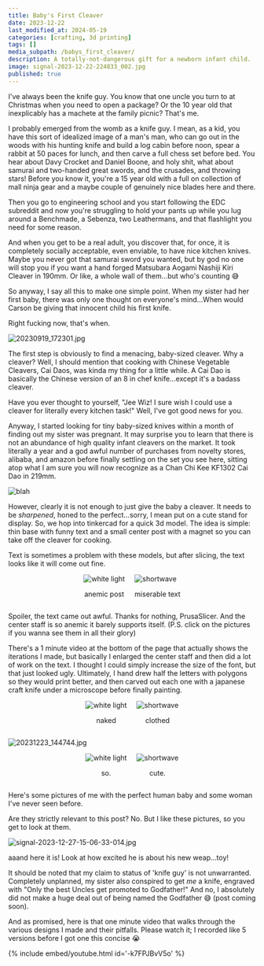 ```yaml
---
title: Baby's First Cleaver
date: 2023-12-22
last_modified_at: 2024-05-19
categories: [crafting, 3d printing]
tags: []
media_subpath: /babys_first_cleaver/
description: A totally-not-dangerous gift for a newborn infant child.
image: signal-2023-12-22-224833_002.jpg
published: true
---
```


I've always been the knife guy. You know that one uncle you turn to at Christmas when you need to open a package? Or the 10 year old that inexplicably has a machete at the family picnic? That's me. 

I probably emerged from the womb as a knife guy. I mean, as a kid, you have this sort of idealized image of a man's man, who can go out in the woods with his hunting knife and build a log cabin before noon, spear a rabbit at 50 paces for lunch, and then carve a full chess set before bed. You hear about Davy Crocket and Daniel Boone, and holy shit, what about samurai and two-handed great swords, and the crusades, and throwing stars! Before you know it, you're a 15 year old with a full on collection of mall ninja gear and a maybe couple of genuinely nice blades here and there.

Then you go to engineering school and you start following the EDC subreddit and now you're struggling to hold your pants up while you lug around a Benchmade, a Sebenza, two Leathermans, and that flashlight you need for some reason. 

And when you get to be a real adult, you discover that, for once, it is completely socially acceptable, even enviable, to have nice kitchen knives. Maybe you never got that samurai sword you wanted, but by god no one will stop you if you want a hand forged Matsubara Aogami Nashiji Kiri Cleaver in 190mm. Or like, a whole wall of them...but who's counting &#x1F605;

So anyway, I say all this to make one simple point. When my sister had her first baby, there was only one thought on everyone's mind...When would Carson be giving that innocent child his first knife.

Right fucking now, that's when.

![20230919_172301.jpg](20230919_172301.jpg)

The first step is obviously to find a menacing, baby-sized cleaver. Why a cleaver? Well, I should mention that cooking with Chinese Vegetable Cleavers, Cai Daos, was kinda my thing for a little while. A Cai Dao is basically the Chinese version of an 8 in chef knife...except it's a badass cleaver. 

Have you ever thought to yourself, "Jee Wiz! I sure wish I could use a cleaver for literally every kitchen task!" Well, I've got good news for you.

Anyway, I started looking for tiny baby-sized knives within a month of finding out my sister was pregnant. It may surprise you to learn that there is not an abundance of high quality infant cleavers on the market. It took literally a year and a god awful number of purchases from novelty stores, alibaba, and amazon before finally settling on the set you see here, sitting atop what I am sure you will now recognize as a Chan Chi Kee KF1302 Cai Dao in 219mm.

<!-- https://www.amazon.com/gp/product/B0C2PD4GSG -->

![blah](signal-2023-12-22-224833_002.jpg)

However, clearly it is not enough to just give the baby a cleaver. It needs to be <i>sharpened</i>, honed to the perfect...sorry, I mean put on a cute stand for display. So, we hop into tinkercad for a quick 3d model. The idea is simple: thin base with funny text and a small center post with a magnet so you can take off the cleaver for cooking. 

Text is sometimes a problem with these models, but after slicing, the text looks like it will come out fine.

<div style="display: flex; justify-content: center; gap: 20px; align-items: center;">
  <div>
    <img src="Screenshot+2024-05-18+170707.png" alt="white light" style="height: auto;">  
    <p style="text-align: center;">anemic post</p>   
  </div>
  <div>
    <img src="20231223_111252.jpg" alt="shortwave" style="height: auto;">
    <p style="text-align: center;">miserable text</p>   
  </div>
</div>

Spoiler, the text came out awful. Thanks for nothing, PrusaSlicer. And the center staff is so anemic it barely supports itself. (P.S. click on the pictures if you wanna see them in all their glory) 

There's a 1 minute video at the bottom of the page that actually shows the iterations I made, but basically I enlarged the center staff and then did a lot of work on the text. I thought I could simply increase the size of the font, but that just looked ugly. Ultimately, I hand drew half the letters with polygons so they would print better, and then carved out each one with a japanese craft knife under a microscope before finally painting.


<div style="display: flex; justify-content: center; gap: 20px; align-items: center;">
  <div>
    <img src="20231223_144805.jpg" alt="white light" style="height: auto;">  
    <p style="text-align: center;">naked</p>   
  </div>
  <div>
    <img src="20231223_144856.jpg" alt="shortwave" style="height: auto;">
    <p style="text-align: center;">clothed</p>   
  </div>
</div>

![20231223_144744.jpg](20231223_144837.jpg)

<div style="display: flex; justify-content: center; gap: 20px; align-items: center;">
  <div>
    <img src="20231227_145713.jpg" alt="white light" style="height: auto;">  
    <p style="text-align: center;">so.</p>   
  </div>
  <div>
    <img src="20231227_145733.jpg" alt="shortwave" style="height: auto;">
    <p style="text-align: center;">cute.</p>   
  </div>
</div>

Here's some pictures of me with the perfect human baby and some woman I've never seen before. 

Are they strictly relevant to this post? No. But I like these pictures, so you get to look at them.

![signal-2023-12-27-15-06-33-014.jpg](signal-2023-12-27-15-06-33-014.jpg)

aaand here it is! Look at how excited he is about his new weap...toy!

It should be noted that my claim to status of 'knife guy' is not unwarranted. Completely unplanned, my sister also conspired to get <i>me</i> a knife, engraved with "Only the best Uncles get promoted to Godfather!" And no, I absolutely did not make a huge deal out of being named the Godfather &#x1F605; (post coming soon). 

And as promised, here is that one minute video that walks through the various designs I made and their pitfalls. Please watch it; I recorded like 5 versions before I got one this concise &#x1F62D;

{% include embed/youtube.html id='-k7FPJBvV5o' %}
